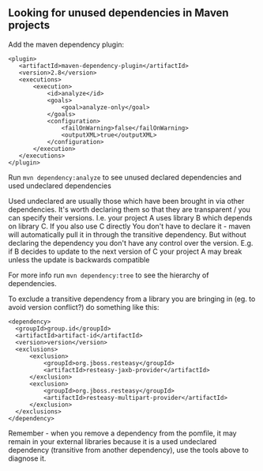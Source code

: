 ## Looking for unused dependencies in Maven projects

Add the maven dependency plugin:
```
<plugin>
   <artifactId>maven-dependency-plugin</artifactId>
   <version>2.8</version>
   <executions>
       <execution>
           <id>analyze</id>
           <goals>
               <goal>analyze-only</goal>
           </goals>
           <configuration>
               <failOnWarning>false</failOnWarning>
               <outputXML>true</outputXML>
           </configuration>
       </execution>
   </executions>
</plugin>
```

Run `mvn dependency:analyze` to see unused declared dependencies and used undeclared dependencies

Used undeclared are usually those which have been brought in via other dependencies. It's worth declaring them so that they are transparent / you can specify their versions. I.e. your project A uses library B which depends on library C. If you also use C directly You don't have to declare it - maven will automatically pull it in through the transitive dependency. But without declaring the dependency you don't have any control over the version. E.g. if B decides to update to the next version of C your project A may break unless the update is backwards compatible

For more info run `mvn dependency:tree` to see the hierarchy of dependencies.

To exclude a transitive dependency from a library you are bringing in (eg. to avoid version conflict?) do something like this:

```
<dependency>
  <groupId>group.id</groupId>
  <artifactId>artifact-id</artifactId>
  <version>version</version>
  <exclusions>
      <exclusion>
          <groupId>org.jboss.resteasy</groupId>
          <artifactId>resteasy-jaxb-provider</artifactId>
      </exclusion>
      <exclusion>
          <groupId>org.jboss.resteasy</groupId>
          <artifactId>resteasy-multipart-provider</artifactId>
      </exclusion>
  </exclusions>
</dependency>
```

Remember - when you remove a dependency from the pomfile, it may remain in your external libraries because it is a used undeclared dependency (transitive from another dependency), use the tools above to diagnose it.
